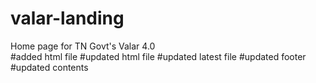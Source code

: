 # valar-landing
Home page for TN Govt's Valar 4.0  
#added html file 
#updated html file 
#updated latest file
#updated footer
#updated contents
